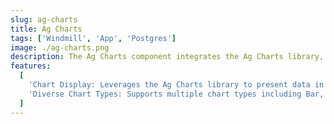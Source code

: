 ```yaml
---
slug: ag-charts
title: Ag Charts
tags: ['Windmill', 'App', 'Postgres']
image: ./ag-charts.png
description: The Ag Charts component integrates the Ag Charts library, enabling the visualization of data through various chart types. This component is designed to offer a flexible and powerful way to display data graphically within the application.
features:
  [
    'Chart Display: Leverages the Ag Charts library to present data in a visually appealing chart format.',
    'Diverse Chart Types: Supports multiple chart types including Bar, Line, Scatter, Area, and Range Bar (exclusive to Enterprise Edition).'
  ]
---
```

